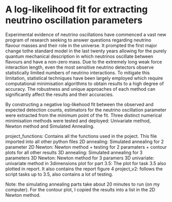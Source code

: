 # A log-likelihood fit for extracting neutrino oscillation parameters

Experimental evidence of neutrino oscillations have commenced a vast new program of research seeking to answer questions regarding neutrino flavour masses and their role in the universe. It prompted the first major change tothe standard model in the last twenty years allowing for the purely quantum mechanical description in which neutrinos oscillate between flavours and have a non-zero mass. Due to the extremely long weak force interaction length, even the most sensitive neutrino detectors observe statistically limited numbers of neutrino interactions. To mitigate this limitation, statistical techniques have been largely employed which require computational minimisation algorithms to obtain results to a high degree of accuracy. The robustness and unique approaches of each method can significantly affect the results and their accuracies.

By constructing a negative log-likehood fit between the observed and expected detection counts, estimators for the neutrino oscillation parameter were extracted from the minimum point of the fit. Three distinct numerical minimisation methods were tested and deployed: Univariate method, Newton method and Simulated Annealing.




project_functions: Contains all the functions used in the poject. This file imported into all other python files
2D annealing: Simulated annealing for 2 parameter
2D Newton: Newton method + testing for 2 paramaters + contour plots for all other results
3D annealing: Simulated annealing for 3 parameters
3D Newton: Newton method for 3 paramers
3D univariate: univariate method in 3dimensions
plot for part 3.5: The plot for task 3.5 also plotted in report. It also contains the report figure 4
project_v2: follows the script tasks up to 3.5, also contains a lot of testing.


Note: the simulating annealing parts take about 20 minutes to run (on my computer). For the contour plot, I copied the results into a list in the 2D Newton method.
